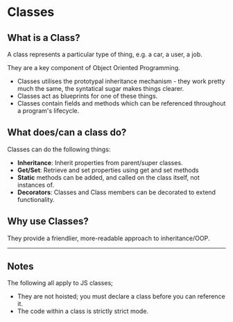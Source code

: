 # Classes

## What is a Class?
A class represents a particular type of thing, e.g. a car, a user, a job.

They are a key component of Object Oriented Programming.

* Classes utilises the prototypal inheritance mechanism - they work pretty much the same, the syntatical sugar makes things clearer.
* Classes act as blueprints for one of these things.
* Classes contain fields and methods which can be referenced throughout a program's lifecycle.

## What does/can a class do?
Classes can do the following things:

- __Inheritance__: Inherit properties from parent/super classes.
- __Get/Set__: Retrieve and set properties using get and set methods
- __Static__ methods can be added, and called on the class itself, not instances of.
- __Decorators__: Classes and Class members can be decorated to extend functionality.

## Why use Classes?
They provide a friendlier, more-readable approach to inheritance/OOP.

---
## Notes
The following all apply to JS classes;

* They are not hoisted; you must declare a class before you can reference it.
* The code within a class is strictly strict mode.